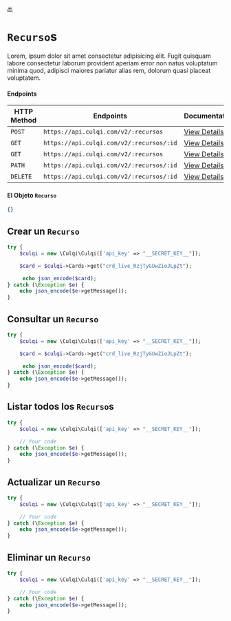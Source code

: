 [:back:](/docs/README.md)

# `Recurso`s

Lorem, ipsum dolor sit amet consectetur adipisicing elit. Fugit quisquam labore consectetur laborum provident aperiam error non natus voluptatum minima quod, adipisci maiores pariatur alias rem, dolorum quasi placeat voluptatem.

#### Endpoints

| HTTP Method | Endpoints                               | Documentation                                             |
| ----------- | --------------------------------------- | --------------------------------------------------------- |
| `POST`      | `https://api.culqi.com/v2/:recursos`     | [View Details](https://www.culqi.com/api/#recursos#create) |
| `GET`       | `https://api.culqi.com/v2/:recursos/:id` | [View Details](https://www.culqi.com/api/#recursos#detail) |
| `GET`       | `https://api.culqi.com/v2/:recursos`     | [View Details](https://www.culqi.com/api/#recursos#list)   |
| `PATH`      | `https://api.culqi.com/v2/:recursos/:id` | [View Details](https://www.culqi.com/api/#recursos#update) |
| `DELETE`    | `https://api.culqi.com/v2/:recursos/:id` | [View Details](https://www.culqi.com/api/#recursos#delete) |

#### El Objeto `Recurso`

```json
{}
```

## Crear un `Recurso`

```php
try {
    $culqi = new \Culqi\Culqi(['api_key' => "__SECRET_KEY__"]);

    $card = $culqi->Cards->get("crd_live_RzjTyGUwZioJLpZt");

     echo json_encode($card);
} catch (\Exception $e) {
    echo json_encode($e->getMessage());
}
```

## Consultar un `Recurso`

```php
try {
    $culqi = new \Culqi\Culqi(['api_key' => "__SECRET_KEY__"]);

    $card = $culqi->Cards->get("crd_live_RzjTyGUwZioJLpZt");

     echo json_encode($card);
} catch (\Exception $e) {
    echo json_encode($e->getMessage());
}
```

## Listar todos los `Recurso`s

```php
try {
    $culqi = new \Culqi\Culqi(['api_key' => "__SECRET_KEY__"]);

    // Your code
} catch (\Exception $e) {
    echo json_encode($e->getMessage());
}
```

## Actualizar un `Recurso`

```php
try {
    $culqi = new \Culqi\Culqi(['api_key' => "__SECRET_KEY__"]);

    // Your code
} catch (\Exception $e) {
    echo json_encode($e->getMessage());
}
```

## Eliminar un `Recurso`

```php
try {
    $culqi = new \Culqi\Culqi(['api_key' => "__SECRET_KEY__"]);

    // Your code
} catch (\Exception $e) {
    echo json_encode($e->getMessage());
}
```
